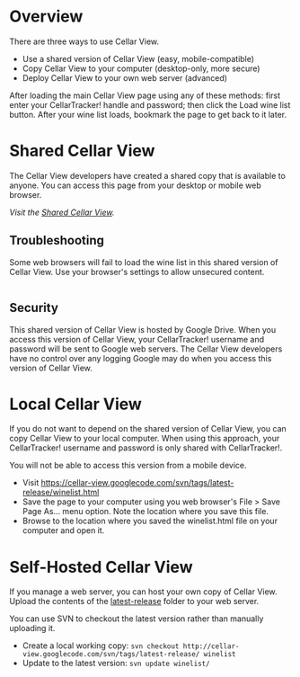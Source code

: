 # Overview #
There are three ways to use Cellar View.

  * Use a shared version of Cellar View (easy, mobile-compatible)
  * Copy Cellar View to your computer (desktop-only, more secure)
  * Deploy Cellar View to your own web server (advanced)

After loading the main Cellar View page using any of these methods: first enter your CellarTracker! handle and password; then click the Load wine list button. After your wine list loads, bookmark the page to get back to it later.

# Shared Cellar View #
The Cellar View developers have created a shared copy that is available to anyone. You can access this page from your desktop or mobile web browser.

_Visit the [Shared Cellar View](https://googledrive.com/host/0B109bpnE8T6QcEF6UHppR2cyZFE/winelist.html)._

## Troubleshooting ##
Some web browsers will fail to load the wine list in this shared version of Cellar View. Use your browser's settings to allow unsecured content.

![![](http://cellar-view.googlecode.com/svn/wiki/images/cellar-view-shared-chrome-security.png)](http://cellar-view.googlecode.com/svn/wiki/images/cellar-view-shared-chrome-security.png)

## Security ##
This shared version of Cellar View is hosted by Google Drive. When you access this version of Cellar View, your CellarTracker! username and password will be sent to Google web servers. The Cellar View developers have no control over any logging Google may do when you access this version of Cellar View.

# Local Cellar View #
If you do not want to depend on the shared version of Cellar View, you can copy Cellar View to your local computer. When using this approach, your CellarTracker! username and password is only shared with CellarTracker!.

You will not be able to access this version from a mobile device.

  * Visit https://cellar-view.googlecode.com/svn/tags/latest-release/winelist.html
  * Save the page to your computer using you web browser's File > Save Page As... menu option. Note the location where you save this file.
  * Browse to the location where you saved the winelist.html file on your computer and open it.

# Self-Hosted Cellar View #
If you manage a web server, you can host your own copy of Cellar View. Upload the contents of the [latest-release](https://code.google.com/p/cellar-view/source/browse/#svn%2Ftags%2Flatest-release) folder to your web server.

You can use SVN to checkout the latest version rather than manually uploading it.

  * Create a local working copy: `svn checkout http://cellar-view.googlecode.com/svn/tags/latest-release/ winelist`
  * Update to the latest version: `svn update winelist/`